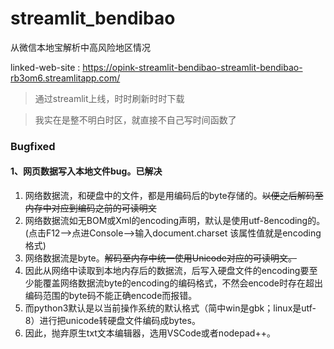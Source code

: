 # streamlit_bendibao
从微信本地宝解析中高风险地区情况

linked-web-site : https://opink-streamlit-bendibao-streamlit-bendibao-rb3om6.streamlitapp.com/

> 通过streamlit上线，时时刷新时时下载

> 我实在是整不明白时区，就直接不自己写时间函数了

### Bugfixed
#### 1、网页数据写入本地文件bug。已解决
1. 网络数据流，和硬盘中的文件，都是用编码后的byte存储的。~~以便之后解码至内存中对应到编码之前的可读明文~~
2. 网络数据流如无BOM或Xml的encoding声明，默认是使用utf-8encoding的。(点击F12——>点进Console——>输入document.charset 该属性值就是encoding格式)
3. 网络数据流是byte。~~解码至内存中统一使用Unicode对应的可读明文。~~
4. 因此从网络中读取到本地内存后的数据流，后写入硬盘文件的encoding要至少能覆盖网络数据流byte的encoding的编码格式，不然会encode时存在超出编码范围的byte码不能正确encode而报错。
5. 而python3默认是以当前操作系统的默认格式（简中win是gbk；linux是utf-8）进行把unicode转硬盘文件编码成bytes。
6. 因此，抛弃原生txt文本编辑器，选用VSCode或者nodepad++。
